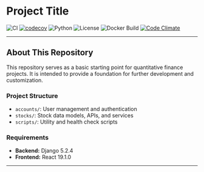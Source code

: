# Project Title

![CI](https://github.com/<user>/<repo>/actions/workflows/ci.yml/badge.svg?branch=prototype)
[![codecov](https://codecov.io/gh/<user>/<repo>/branch/prototype/graph/badge.svg)](https://codecov.io/gh/<user>/<repo>)
![Python](https://img.shields.io/badge/python-3.11-blue)
![License](https://img.shields.io/badge/license-MIT-green)
![Docker Build](https://img.shields.io/docker/build/<user>/<image>)
[![Code Climate](https://img.shields.io/codeclimate/maintainability/<user>/<repo>)](https://codeclimate.com/github/<user>/<repo>)

---

## About This Repository

This repository serves as a basic starting point for quantitative finance projects. It is intended to provide a foundation for further development and customization.

### Project Structure
- `accounts/`: User management and authentication
- `stocks/`: Stock data models, APIs, and services
- `scripts/`: Utility and health check scripts

### Requirements
- **Backend:** Django 5.2.4
- **Frontend:** React 19.1.0

--- 